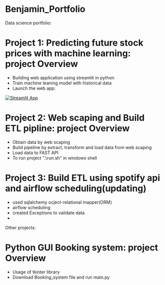 # Benjamin_Portfolio
Data science portfolio:

# Project 1: Predicting future stock prices with machine learning: project Overview
* Building web application using streamlit in python
* Train machine leaning model with historical data
* Launch the web app:

[![Streamlit App](https://static.streamlit.io/badges/streamlit_badge_black_white.svg)](https://share.streamlit.io/benjaminlw1/benjamin_portfolio/main/Stocks_Market.py)

# Project 2: Web scaping and Build ETL pipline: project Overview
* Obtain data by web scaping
* Build pipeline by extract, transform and load data from web scaping
* Load data to FAST API
* To run project ".\run.sh" in windows shell

# Project 3: Build ETL using spotify api and airflow scheduling(updating)
* used sqlalchemy ocject-relational mapper(ORM) 
* airflow scheduling 
* created Exceptions to validate data
* 

Other projects:

# Python GUI Booking system: project Overview
* Usage of tkinter library 
* Download Booking_system file and run main.py
